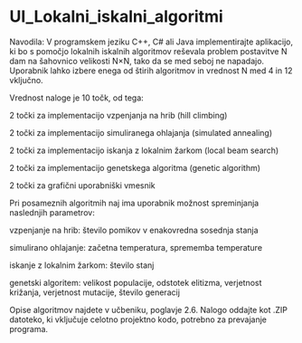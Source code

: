 # UI_Lokalni_iskalni_algoritmi

Navodila:
V programskem jeziku C++, C# ali Java implementirajte aplikacijo, ki bo s pomočjo lokalnih iskalnih algoritmov reševala problem postavitve N dam na šahovnico velikosti N×N, tako da se med seboj ne napadajo. Uporabnik lahko izbere enega od štirih algoritmov in vrednost N med 4 in 12 vključno.

Vrednost naloge je 10 točk, od tega:

2 točki za implementacijo vzpenjanja na hrib (hill climbing)

2 točki za implementacijo simuliranega ohlajanja (simulated annealing)

2 točki za implementacijo iskanja z lokalnim žarkom (local beam search)

2 točki za implementacijo genetskega algoritma (genetic algorithm)

2 točki za grafični uporabniški vmesnik

Pri posameznih algoritmih naj ima uporabnik možnost spreminjanja naslednjih parametrov:

vzpenjanje na hrib: število pomikov v enakovredna sosednja stanja

simulirano ohlajanje: začetna temperatura, sprememba temperature

iskanje z lokalnim žarkom: število stanj

genetski algoritem: velikost populacije, odstotek elitizma, verjetnost križanja, verjetnost mutacije, število generacij

Opise algoritmov najdete v učbeniku, poglavje 2.6. Nalogo oddajte kot .ZIP datoteko, ki vključuje celotno projektno kodo, potrebno za prevajanje programa.
